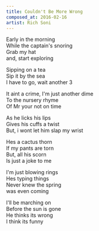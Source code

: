 ```yaml
---
title: Couldn't Be More Wrong
composed_at: 2016-02-16
artist: Rich Soni
---
```


Early in the morning  
While the captain's snoring  
Grab my hat  
and, start exploring  

Sipping on a tea  
Sip it by the sea  
I have to go, wait another 3  

It aint a crime, I'm just another dime  
To the nursery rhyme  
Of Mr your not on time  

As he licks his lips  
Gives his cuffs a twist  
But, i wont let him slap my wrist  

Hes a cactus thorn  
If my pants are torn  
But, all his scorn  
Is just a joke to me  

I'm just blowing rings  
Hes typing things  
Never knew the spring  
was even coming  

I'll be marching on  
Before the sun is gone  
He thinks its wrong  
I think its funny  
